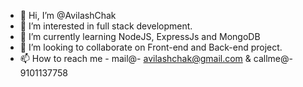 - 👋 Hi, I’m @AvilashChak
- 👀 I’m interested in full stack development.
- 🌱 I’m currently learning NodeJS, ExpressJs and MongoDB
- 💞️ I’m looking to collaborate on Front-end and Back-end project.
- 📫 How to reach me - mail@- avilashchak@gmail.com & callme@- 9101137758

<!---
AvilashChak/AvilashChak is a ✨ special ✨ repository because its `README.md` (this file) appears on your GitHub profile.
You can click the Preview link to take a look at your changes.
--->
